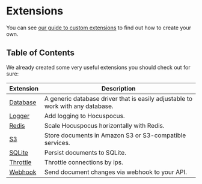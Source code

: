 # Extensions

You can see [our guide to custom extensions](/guides/custom-extensions) to find out how to create your own.

## Table of Contents

We already created some very useful extensions you should check out for sure:

| Extension                                    | Description                                                                    |
|----------------------------------------------|--------------------------------------------------------------------------------|
| [Database](https://tiptap.dev/docs/hocuspocus/server/extensions/database) | A generic database driver that is easily adjustable to work with any database. |
| [Logger](https://tiptap.dev/docs/hocuspocus/server/extensions/logger)     | Add logging to Hocuspocus.                                                     |
| [Redis](https://tiptap.dev/docs/hocuspocus/server/extensions/redis)       | Scale Hocuspocus horizontally with Redis.                                      |
| [S3](https://tiptap.dev/docs/hocuspocus/server/extensions/s3)             | Store documents in Amazon S3 or S3-compatible services.                       |
| [SQLite](https://tiptap.dev/docs/hocuspocus/server/extensions/sqlite)     | Persist documents to SQLite.                                                   |
| [Throttle](https://tiptap.dev/docs/hocuspocus/server/extensions/throttle) | Throttle connections by ips.                                                   |
| [Webhook](https://tiptap.dev/docs/hocuspocus/server/extensions/webhook)   | Send document changes via webhook to your API.                                 |
